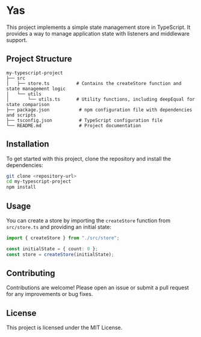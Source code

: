 # Yas

This project implements a simple state management store in TypeScript. It provides a way to manage application state with listeners and middleware support.

## Project Structure

```
my-typescript-project
├── src
│   ├── store.ts          # Contains the createStore function and state management logic
│   └── utils
│       └── utils.ts      # Utility functions, including deepEqual for state comparison
├── package.json           # npm configuration file with dependencies and scripts
├── tsconfig.json          # TypeScript configuration file
└── README.md              # Project documentation
```

## Installation

To get started with this project, clone the repository and install the dependencies:

```bash
git clone <repository-url>
cd my-typescript-project
npm install
```

## Usage

You can create a store by importing the `createStore` function from `src/store.ts` and providing an initial state:

```typescript
import { createStore } from "./src/store";

const initialState = { count: 0 };
const store = createStore(initialState);
```

## Contributing

Contributions are welcome! Please open an issue or submit a pull request for any improvements or bug fixes.

## License

This project is licensed under the MIT License.
